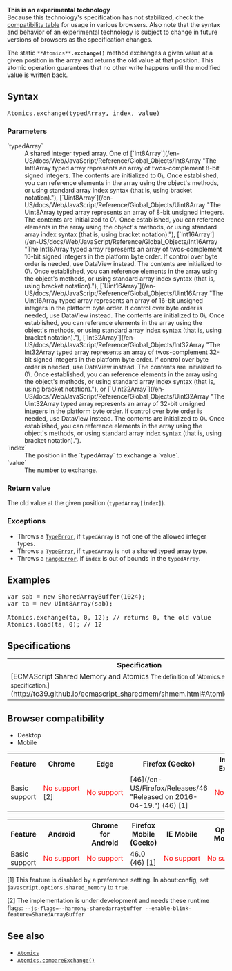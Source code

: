 <div>

<div class="notice experimental">

<span title="This is an experimental API that should not be used in production code."></span>**This is an experimental technology**  
Because this technology's specification has not stabilized, check the [compatibility table](#Browser_compatibility) for usage in various browsers. Also note that the syntax and behavior of an experimental technology is subject to change in future versions of browsers as the specification changes.

</div>

</div>

The static `**Atomics**`**`.exchange()`** method exchanges a given value at a given position in the array and returns the old value at that position. This atomic operation guarantees that no other write happens until the modified value is written back.

## Syntax

<pre class="syntaxbox">Atomics.exchange(typedArray, index, value)
</pre>

### Parameters

<dl>

<dt>`typedArray`</dt>

<dd>A shared integer typed array. One of [`Int8Array`](/en-US/docs/Web/JavaScript/Reference/Global_Objects/Int8Array "The Int8Array typed array represents an array of twos-complement 8-bit signed integers. The contents are initialized to 0\. Once established, you can reference elements in the array using the object's methods, or using standard array index syntax (that is, using bracket notation)."), [`Uint8Array`](/en-US/docs/Web/JavaScript/Reference/Global_Objects/Uint8Array "The Uint8Array typed array represents an array of 8-bit unsigned integers. The contents are initialized to 0\. Once established, you can reference elements in the array using the object's methods, or using standard array index syntax (that is, using bracket notation)."), [`Int16Array`](/en-US/docs/Web/JavaScript/Reference/Global_Objects/Int16Array "The Int16Array typed array represents an array of twos-complement 16-bit signed integers in the platform byte order. If control over byte order is needed, use DataView instead. The contents are initialized to 0\. Once established, you can reference elements in the array using the object's methods, or using standard array index syntax (that is, using bracket notation)."), [`Uint16Array`](/en-US/docs/Web/JavaScript/Reference/Global_Objects/Uint16Array "The Uint16Array typed array represents an array of 16-bit unsigned integers in the platform byte order. If control over byte order is needed, use DataView instead. The contents are initialized to 0\. Once established, you can reference elements in the array using the object's methods, or using standard array index syntax (that is, using bracket notation)."), [`Int32Array`](/en-US/docs/Web/JavaScript/Reference/Global_Objects/Int32Array "The Int32Array typed array represents an array of twos-complement 32-bit signed integers in the platform byte order. If control over byte order is needed, use DataView instead. The contents are initialized to 0\. Once established, you can reference elements in the array using the object's methods, or using standard array index syntax (that is, using bracket notation)."), or [`Uint32Array`](/en-US/docs/Web/JavaScript/Reference/Global_Objects/Uint32Array "The Uint32Array typed array represents an array of 32-bit unsigned integers in the platform byte order. If control over byte order is needed, use DataView instead. The contents are initialized to 0\. Once established, you can reference elements in the array using the object's methods, or using standard array index syntax (that is, using bracket notation).").</dd>

<dt>`index`</dt>

<dd>The position in the `typedArray` to exchange a `value`.</dd>

<dt>`value`</dt>

<dd>The number to exchange.</dd>

</dl>

### Return value

The old value at the given position (`typedArray[index]`).

### Exceptions

*   Throws a [`TypeError`](/en-US/docs/Web/JavaScript/Reference/Global_Objects/TypeError "The TypeError object represents an error when a value is not of the expected type."), if `typedArray` is not one of the allowed integer types.
*   Throws a [`TypeError`](/en-US/docs/Web/JavaScript/Reference/Global_Objects/TypeError "The TypeError object represents an error when a value is not of the expected type."), if `typedArray` is not a shared typed array type.
*   Throws a [`RangeError`](/en-US/docs/Web/JavaScript/Reference/Global_Objects/RangeError "The RangeError object indicates an error when a value is not in the set or range of allowed values."), if `index` is out of bounds in the `typedArray`.

## Examples

<pre class="brush: js">var sab = new SharedArrayBuffer(1024);
var ta = new Uint8Array(sab);

Atomics.exchange(ta, 0, 12); // returns 0, the old value
Atomics.load(ta, 0); // 12</pre>

## Specifications

<table class="standard-table">

<tbody>

<tr>

<th scope="col">Specification</th>

<th scope="col">Status</th>

<th scope="col">Comment</th>

</tr>

<tr>

<td>[ECMAScript Shared Memory and Atomics  
<small lang="en-US">The definition of 'Atomics.exchange' in that specification.</small>](http://tc39.github.io/ecmascript_sharedmem/shmem.html#Atomics.exchange)</td>

<td><span class="spec-Draft">Draft</span></td>

<td>Initial definition.</td>

</tr>

</tbody>

</table>

## Browser compatibility

<div class="htab"><a name="AutoCompatibilityTable" id="AutoCompatibilityTable"></a>

*   <a>Desktop</a>
*   <a>Mobile</a>

</div>

<div id="compat-desktop">

<table class="compat-table">

<tbody>

<tr>

<th>Feature</th>

<th>Chrome</th>

<th>Edge</th>

<th>Firefox (Gecko)</th>

<th>Internet Explorer</th>

<th>Opera</th>

<th>Safari</th>

</tr>

<tr>

<td>Basic support</td>

<td><span style="color: #f00;">No support</span> [2]</td>

<td><span style="color: #f00;">No support</span></td>

<td>[46](/en-US/Firefox/Releases/46 "Released on 2016-04-19.") (46) [1]</td>

<td><span style="color: #f00;">No support</span></td>

<td><span style="color: #f00;">No support</span></td>

<td><span style="color: #f00;">No support</span></td>

</tr>

</tbody>

</table>

</div>

<div id="compat-mobile">

<table class="compat-table">

<tbody>

<tr>

<th>Feature</th>

<th>Android</th>

<th>Chrome for Android</th>

<th>Firefox Mobile (Gecko)</th>

<th>IE Mobile</th>

<th>Opera Mobile</th>

<th>Safari Mobile</th>

</tr>

<tr>

<td>Basic support</td>

<td><span style="color: #f00;">No support</span></td>

<td><span style="color: #f00;">No support</span></td>

<td>46.0 (46) [1]</td>

<td><span style="color: #f00;">No support</span></td>

<td><span style="color: #f00;">No support</span></td>

<td><span style="color: #f00;">No support</span></td>

</tr>

</tbody>

</table>

</div>

[1] This feature is disabled by a preference setting. In about:config, set `javascript.options.shared_memory` to `true`. 

[2] The implementation is under development and needs these runtime flags: `--js-flags=--harmony-sharedarraybuffer --enable-blink-feature=SharedArrayBuffer`

## See also

*   [`Atomics`](/en-US/docs/Web/JavaScript/Reference/Global_Objects/Atomics "The Atomics object provides atomic operations as static methods. They are used with SharedArrayBuffer objects.")
*   [`Atomics.compareExchange()`](/en-US/docs/Web/JavaScript/Reference/Global_Objects/Atomics/compareExchange "The static Atomics.compareExchange() method exchanges a given replacement value at a given position in the array, and returns the old value at that position, if a given expected value equals the old value. This atomic operation guarantees that no other write happens until the modified value is written back.")